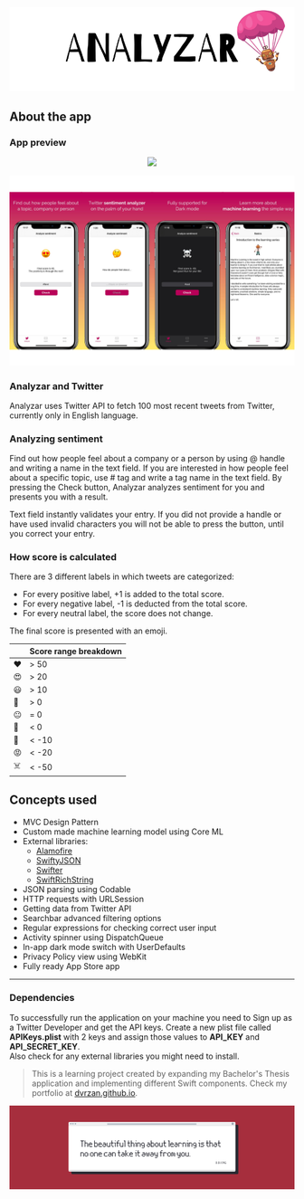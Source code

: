 ![Front Banner](Documentation/FrontBanner.png)

## About the app

### App preview

<p align="center">
  <img src="Documentation/preview.gif">
</p>

<p align="center">
<img src="Documentation/screenshots.png">
</p>

### Analyzar and Twitter

Analyzar uses Twitter API to fetch 100 most recent tweets from Twitter, currently only in English language.

### Analyzing sentiment

Find out how people feel about a company or a person by using @ handle and writing a name in the text field.
If you are interested in how people feel about a specific topic, use # tag and write a tag name in the text field.
By pressing the Check button, Analyzar analyzes sentiment for you and presents you with a result.

Text field instantly validates your entry. If you did not provide a handle or have used invalid characters you will not be able to press the button, until you correct your entry.

### How score is calculated

There are 3 different labels in which tweets are categorized:

* For every positive label, +1 is added to the total score.
* For every negative label, -1 is deducted from the total score.
* For every neutral label, the score does not change.

The final score is presented with an emoji.

|      | Score range breakdown     |
|---    |---   |
| ❤️     | > 50     |
| 😍     | > 20     |
| 😃     | > 10     |
| 🙂     | > 0      |
| 😐     | = 0      |
| 🙁     | < 0      |
| 😤     | < -10    |
| 😡     | < -20    |
| ☠️     | < -50    |


## Concepts used

* MVC Design Pattern
* Custom made machine learning model using Core ML
* External libraries:
    * [Alamofire](https://github.com/Alamofire/Alamofire)
    * [SwiftyJSON](https://github.com/SwiftyJSON/SwiftyJSON)
    * [Swifter](https://github.com/mattdonnelly/Swifter)
    * [SwiftRichString](https://github.com/malcommac/SwiftRichString)
* JSON parsing using Codable
* HTTP requests with URLSession
* Getting data from Twitter API
* Searchbar advanced filtering options
* Regular expressions for checking correct user input
* Activity spinner using DispatchQueue
* In-app dark mode switch with UserDefaults
* Privacy Policy view using WebKit
* Fully ready App Store app

---

### Dependencies

To successfully run the application on your machine you need to Sign up as a Twitter Developer and get the API keys.
Create a new plist file called **APIKeys.plist** with 2 keys and assign those values to **API_KEY** and **API_SECRET_KEY**.   
Also check for any external libraries you might need to install.   
   
      

>This is a learning project created by expanding my Bachelor's Thesis application and implementing different Swift components. 
>Check my portfolio at [dvrzan.github.io](https://dvrzan.github.io).
   
   
   
![End Banner](Documentation/EndBanner.png)
